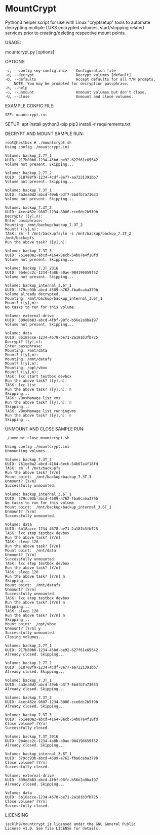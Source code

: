 # MountCrypt
Python3 helper script for use with Linux "cryptsetup" tools to automate decrypting multiple LUKS encrypted volumes, start/stopping related services prior to creating/deleting respective mount points.

USAGE:

mountcrypt.py [options]


OPTIONS

    -c, --config <my-config.ini>    Configuration file
    -d, --decrypt                   Decrypt volumes [default]
    -D, --defaults                  Accept defaults for all Y/N prompts.
        NOTE: You may be prompted for decryption passphrase.
    -h, --help
    -u, --unmount                   Unmount volumes but don't close.
    -U, --close                     Unmount and close volumes.         

EXAMPLE CONFIG FILE:

    SEE: mountcrypt.ini


SETUP:
apt install python3-pip
pip3 install -r requirements.txt


DECRYPT AND MOUNT SAMPLE RUN:

    root@hostbox # ./mountcrypt.sh
    Using config ./mountcrypt.ini
    
    Volume: backup_2.7T_1
    UUID: 217b80b0-1234-45bd-be92-627f61e65542
    Volume not present. Skipping...
    
    Volume: backup_2.7T_2
    UUID: 518788f9-1234-4cdf-8e77-aa7221391bb7
    Volume not present. Skipping...
    
    Volume: backup_7.3T_1
    UUID: 4a3ea0d2-abcd-49eb-b3f7-5bdfb7a73633
    Volume not present. Skipping...
    
    Volume: backup_7.3T_2
    UUID: 4cec462e-9887-1234-8006-cce6dc2b5f9b
    Decrypt? ([y],n):
    Enter passphrase:
    Mounting: /mnt/backup/backup_7.3T_2
    Mount? ([y],n):
    TASK: rm -f /mnt/backupfs;ln -s /mnt/backup/backup_7.3T_2 /mnt/backupfs
    Run the above task? ([y],n):
    
    Volume: backup_7.3T_3
    UUID: 761ee0a2-abcd-4164-8ecb-54b07a4f18fd
    Volume not present. Skipping...
    
    Volume: backup_7.3T_2016
    UUID: 9b4ecc2c-1234-4a8b-a0ae-984196659f52
    Volume not present. Skipping...
    
    Volume: backup_internal_3.6T_1
    UUID: 379cc93b-abcd-4589-a762-fba6caba379b
    Volume already decrypted.
    Mounting: /mnt/backup/backup_internal_3.6T_1
    Mount? ([y],n):
    No tasks to run for this volume.
    
    Volume: external-drive
    UUID: 309e8b83-abcd-4fbf-98fc-b56e2a0ba197
    Volume not present. Skipping...
    
    Volume: data
    UUID: 6b18acce-1234-4678-be71-2a181b3fb725
    Decrypt? ([y],n):
    Enter passphrase:
    Mounting: /mnt/data
    Mount? ([y],n):
    Mounting: /mnt/datafs
    Mount? ([y],n):
    Mounting: /opt/vbox
    Mount? ([y],n):
    TASK: lxc start testbox devbox
    Run the above task? ([y],n):
    TASK: lxc list
    Run the above task? ([y],n): n
    Skipping...
    TASK: VBoxManage list vms
    Run the above task? ([y],n): n
    Skipping...
    TASK: VBoxManage list runningvms
    Run the above task? ([y],n): n
    Skipping...
    

UNMOUNT AND CLOSE SAMPLE RUN:

    ./unmount_close_mountcrypt.sh 

    Using config ./mountcrypt.ini
    Unmounting volumes...

    Volume: backup_7.3T_3
    UUID: 761ee0a2-abcd-4164-8ecb-54b07a4f18fd
    TASK: rm -f /mnt/backupfs
    Run the above task? [Y/n] 
    Mount point:  /mnt/backup/backup_7.3T_3
    Unmount? [Y/n] 
    Successfully unmounted.

    Volume: backup_internal_3.6T_1
    UUID: 379cc93b-abcd-4589-a762-fba6caba379b
    No tasks to run for this volume.
    Mount point:  /mnt/backup/backup_internal_3.6T_1
    Unmount? [Y/n] 
    Successfully unmounted.

    Volume: data
    UUID: 6b18acce-1234-4678-be71-2a181b3fb725
    TASK: lxc stop testbox devbox
    Run the above task? [Y/n] 
    TASK: sleep 120
    Run the above task? [Y/n] 
    Mount point:  /mnt/data
    Unmount? [Y/n] 
    Successfully unmounted.
    TASK: lxc stop testbox devbox
    Run the above task? [Y/n] 
    TASK: sleep 120
    Run the above task? [Y/n] n
    Skipping...
    Mount point:  /mnt/datafs
    Unmount? [Y/n] 
    Successfully unmounted.
    TASK: lxc stop testbox devbox
    Run the above task? [Y/n] n
    Skipping...
    TASK: sleep 120
    Run the above task? [Y/n] n
    Skipping...
    Mount point:  /opt/vbox
    Unmount? [Y/n] y
    Successfully unmounted.
    Closing volumes...

    Volume: backup_2.7T_1
    UUID: 217b80b0-1234-45bd-be92-627f61e65542
    Already closed. Skipping...

    Volume: backup_2.7T_2
    UUID: 518788f9-1234-4cdf-8e77-aa7221391bb7
    Already closed. Skipping...

    Volume: backup_7.3T_1
    UUID: 4a3ea0d2-abcd-49eb-b3f7-5bdfb7a73633
    Already closed. Skipping...

    Volume: backup_7.3T_2
    UUID: 4cec462e-9887-1234-8006-cce6dc2b5f9b
    Already closed. Skipping...

    Volume: backup_7.3T_3
    UUID: 761ee0a2-abcd-4164-8ecb-54b07a4f18fd
    Close volume? [Y/n] 
    Successfully closed.

    Volume: backup_7.3T_2016
    UUID: 9b4ecc2c-1234-4a8b-a0ae-984196659f52
    Already closed. Skipping...

    Volume: backup_internal_3.6T_1
    UUID: 379cc93b-abcd-4589-a762-fba6caba379b
    Close volume? [Y/n] 
    Successfully closed.

    Volume: external-drive
    UUID: 309e8b83-abcd-4fbf-98fc-b56e2a0ba197
    Already closed. Skipping...

    Volume: data
    UUID: 6b18acce-1234-4678-be71-2a181b3fb725
    Close volume? [Y/n] 
    Successfully closed.
    
LICENSING

    jacklh9/mountcrypt is licensed under the GNU General Public
    License v3.0. See file LICENSE for details.
